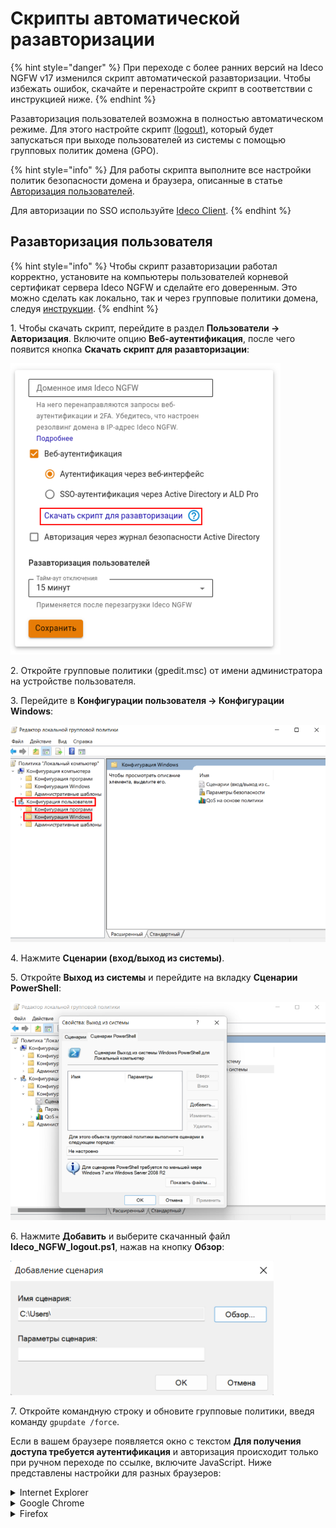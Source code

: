 # Скрипты автоматической разавторизации

{% hint style="danger" %}
При переходе с более ранних версий на Ideco NGFW v17 изменился скрипт автоматической разавторизации. Чтобы избежать ошибок, скачайте и перенастройте скрипт в соответствии с инструкцией ниже.
{% endhint %}

Разавторизация пользователей возможна в полностью автоматическом режиме.  Для этого настройте скрипт [(logout)](https://docs.microsoft.com/en-us/previous-versions/windows/it-pro/windows-server-2008-R2-and-2008/cc753583(v=ws.11)?redirectedfrom=MSDN), который будет запускаться при выходе пользователей из системы с помощью групповых политик домена (GPO).

{% hint style="info" %}
Для работы скрипта выполните все настройки политик безопасности домена и браузера, описанные в статье [Авторизация пользователей](active-directory-user-authorization.md).

Для авторизации по SSO используйте [Ideco Client](/settings/users/ideco-client/README.md).
{% endhint %}

## Разавторизация пользователя

{% hint style="info" %}
Чтобы скрипт разавторизации работал корректно, установите на компьютеры пользователей корневой сертификат сервера Ideco NGFW и сделайте его доверенным. Это можно сделать как локально, так и через групповые политики домена, следуя [инструкции](/settings/access-rules/content-filter/filtering-https-traffic.md#dobavlenie-sertifikata-cherez-politiki-domena-microsoft-active-directory).
{% endhint %}

1\. Чтобы скачать скрипт, перейдите в раздел **Пользователи -> Авторизация**. Включите опцию **Веб-аутентификация**, после чего появится кнопка **Скачать скрипт для разавторизации**:

![](/.gitbook/assets/authorization8.png)

2\. Откройте групповые политики (gpedit.msc) от имени администратора на устройстве пользователя.

3\. Перейдите в **Конфигурации пользователя -> Конфигурации Windows**:

![](/.gitbook/assets/auto-de-authorization-script2.png)

4\. Нажмите **Сценарии (вход/выход из системы)**.

5\. Откройте **Выход из системы** и перейдите на вкладку **Сценарии PowerShell**:

![](/.gitbook/assets/auto-de-authorization-script3.png)

6\. Нажмите **Добавить** и выберите скачанный файл **Ideco_NGFW_logout.ps1**, нажав на кнопку **Обзор**:

![](/.gitbook/assets/auto-de-authorization-script4.png)

7\. Откройте командную строку и обновите групповые политики, введя команду `gpupdate /force`. 

Если в вашем браузере появляется окно с текстом **Для получения доступа требуется аутентификация** и авторизация происходит только при ручном переходе по ссылке, включите JavaScript. Ниже представлены настройки для разных браузеров:

<details>

<summary> Internet Explorer </summary>

1\. В правом верхнем углу браузера нажмите на кнопку **Сервис** в виде шестерни или комбинацию клавиш Alt+X. В выпадающем меню выберите **Свойства браузера**:

![](/.gitbook/assets/internet-explorer1.png)

2\. В появившемся окне перейдите на вкладку **Безопасность**. Затем нажмите на кнопку **Другой**: 

![](/.gitbook/assets/internet-explorer2.png)

3\. В окне **Параметры** переключите параметр **Активные сценарии** в значение **Включить**:

![](/.gitbook/assets/auto-de-authorization-script5.png)
</details>

<details>

<summary> Google Chrome </summary>

1\. В правом верхнем углу браузера нажмите на кнопку с тремя точками и выберите **Настройки** в выпадающем меню:

![](/.gitbook/assets/google-chrome1.png)

2\. В появившемся окне перейдите в раздел **Конфиденциальность и безопасность** и выберите **Настройки сайта**:

![](/.gitbook/assets/google-chrome2.png)

3\. В настройках **JavaScript** разрешите сайтам использовать JavaScript:

![](/.gitbook/assets/google-chrome3.png)
</details>

<details>

<summary> Firefox </summary>

1\. В адресной строке браузера введите about:config и нажмите **Enter**. Если появится предупреждающее сообщение, нажмите **Принять риск и продолжить**:

![](/.gitbook/assets/firefox1.png)

2\. В поле поиска введите javascript.enabled и переключите настройку параметра, чтобы изменить значение с false на true:

![](/.gitbook/assets/firefox2.png)

3\. Обновите страницу в браузере.
</details>